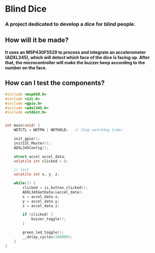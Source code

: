 # Blind Dice

### A project dedicated to develop a dice for blind people.

## How will it be made?

#### It uses an MSP430F5529 to process and integrate an accelerometer (ADXL345), which will detect which face of the dice is facing up. After that, the microcontroller will make the buzzer beep according to the number on the face.

## How can I test the components?

```c
#include <msp430.h>
#include <i2c.h>
#include <gpio.h>
#include <adxl345.h>
#include <stdint.h>


int main(void) {
    WDTCTL = WDTPW | WDTHOLD;   // Stop watchdog timer

    init_gpio();
    initI2C_Master();
    ADXL345Config();

    struct accel accel_data;
    volatile int clicked = 0;

    // test
    volatile int x, y, z;

    while(1) {
        clicked = is_button_clicked();
        ADXL345GetData(&accel_data);
        x = accel_data.x;
        y = accel_data.y;
        z = accel_data.z;

        if (clicked) {
            buzzer_toggle();
        }

        green_led_toggle();
        __delay_cycles(100000);
    }
}

```
